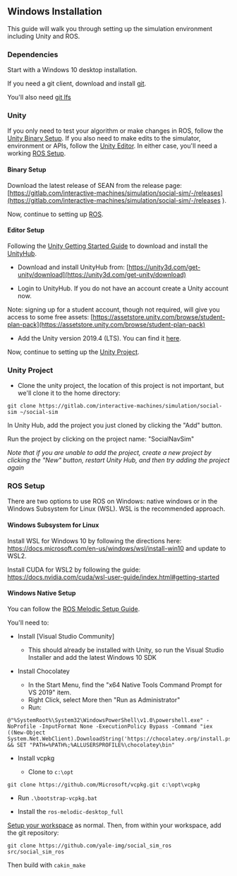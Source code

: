 ## Windows Installation

This guide will walk you through setting up the simulation environment including Unity and ROS.

### Dependencies

Start with a Windows 10 desktop installation.

If you need a git client, download and install [git](https://git-scm.com).

You'll also need [git lfs](https://git-lfs.github.com)

### Unity

If you only need to test your algorithm or make changes in ROS, follow the [Unity Binary Setup](#binary-setup). If you also need to make edits to the simulator, environment or APIs, follow the [Unity Editor](#editor-setup). In either case, you'll need a working [ROS Setup](#ros-setup).

#### Binary Setup

Download the latest release of SEAN from the release page: [https://gitlab.com/interactive-machines/simulation/social-sim/-/releases](https://gitlab.com/interactive-machines/simulation/social-sim/-/releases
).

Now, continue to setting up [ROS](#ros-setup).

#### Editor Setup

Following the [Unity Getting Started Guide](https://docs.unity3d.com/Manual/GettingStartedInstallingHub.html) to download and install the [UnityHub](https://unity3d.com/get-unity/download).

- Download and install UnityHub from: [https://unity3d.com/get-unity/download](https://unity3d.com/get-unity/download)

- Login to UnityHub. If you do not have an account create a Unity account now.

Note: signing up for a student account, though not required, will give you access to some free assets: [https://assetstore.unity.com/browse/student-plan-pack](https://assetstore.unity.com/browse/student-plan-pack)

- Add the Unity version 2019.4 (LTS). You can find it [here](https://unity3d.com/unity/qa/lts-releases?_ga=2.203078097.1539413933.1593667443-691579140.1593667443).


Now, continue to setting up the [Unity Project](#unity-project).

### Unity Project

- Clone the unity project, the location of this project is not important, but we'll clone it to the home directory:

```
git clone https://gitlab.com/interactive-machines/simulation/social-sim ~/social-sim
```

In Unity Hub, add the project you just cloned by clicking the "Add" button.

Run the project by clicking on the project name: "SocialNavSim"

*Note that if you are unable to add the project, create a new project by clicking the "New" button, restart Unity Hub, and then try adding the project again*

### ROS Setup

There are two options to use ROS on Windows: native windows or in the Windows Subsystem for Linux (WSL). WSL is the recommended approach.

#### Windows Subsystem for Linux

Install WSL for Windows 10 by following the directions here: https://docs.microsoft.com/en-us/windows/wsl/install-win10 and update to WSL2.

Install CUDA for WSL2 by following the guide: https://docs.nvidia.com/cuda/wsl-user-guide/index.html#getting-started

#### Windows Native Setup

You can follow the [ROS Melodic Setup Guide](http://wiki.ros.org/Installation/Windows).

You'll need to:

- Install [Visual Studio Community]

  - This should already be installed with Unity, so run the Visual Studio Installer and add the latest Windows 10 SDK

- Install Chocolatey

  - In the Start Menu, find the "x64 Native Tools Command Prompt for VS 2019" item.
  - Right Click, select More then "Run as Administrator"
  - Run:

```
@"%SystemRoot%\System32\WindowsPowerShell\v1.0\powershell.exe" -NoProfile -InputFormat None -ExecutionPolicy Bypass -Command "iex ((New-Object System.Net.WebClient).DownloadString('https://chocolatey.org/install.ps1'))" && SET "PATH=%PATH%;%ALLUSERSPROFILE%\chocolatey\bin"
```

- Install vcpkg

  - Clone to `c:\opt`

```
git clone https://github.com/Microsoft/vcpkg.git c:\opt\vcpkg
```

  - Run `.\bootstrap-vcpkg.bat`

- Install the `ros-melodic-desktop_full`

[Setup your workspace](http://wiki.ros.org/catkin/Tutorials/create_a_workspace) as normal. Then, from within your workspace, add the git repository:

```
git clone https://github.com/yale-img/social_sim_ros src/social_sim_ros
```

Then build with `cakin_make`
